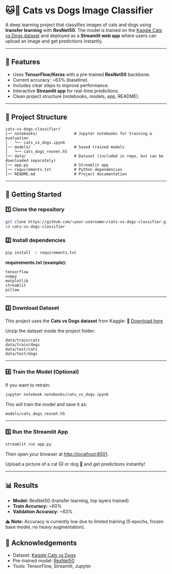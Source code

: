 # 🐱🐶 Cats vs Dogs Image Classifier

A deep learning project that classifies images of cats and dogs using **transfer learning** with **ResNet50**. The model is trained on the [Kaggle Cats vs Dogs dataset](https://www.kaggle.com/datasets/tongpython/cat-and-dog) and deployed as a **Streamlit web app** where users can upload an image and get predictions instantly.

---

## 📌 Features

* Uses **TensorFlow/Keras** with a pre-trained **ResNet50** backbone.
* Current accuracy: \~63% (baseline).
* Includes clear steps to improve performance.
* Interactive **Streamlit app** for real-time predictions.
* Clean project structure (notebooks, models, app, README).

---

## 📂 Project Structure

```
cats-vs-dogs-classifier/
│── notebooks/                # Jupyter notebooks for training & evaluation
│   └── cats_vs_dogs.ipynb
│── models/                   # Saved trained models
│   └── cats_dogs_resnet.h5
│── data/                     # Dataset (included in repo, but can be downloaded separately)
│── app.py                    # Streamlit app
│── requirements.txt          # Python dependencies
│── README.md                 # Project documentation
```

---

## 🚀 Getting Started

### 1️⃣ Clone the repository

```bash
git clone https://github.com/<your-username>/cats-vs-dogs-classifier.git
cd cats-vs-dogs-classifier
```

### 2️⃣ Install dependencies

```bash
pip install -r requirements.txt
```

**requirements.txt (example):**

```
tensorflow
numpy
matplotlib
streamlit
pillow
```

---

### 3️⃣ Download Dataset

This project uses the **Cats vs Dogs dataset** from Kaggle:
🔗 [Download here](https://www.kaggle.com/datasets/tongpython/cat-and-dog)

Unzip the dataset inside the project folder:

```
data/train/cats
data/train/dogs
data/test/cats
data/test/dogs
```

---

### 4️⃣ Train the Model (Optional)

If you want to retrain:

```bash
jupyter notebook notebooks/cats_vs_dogs.ipynb
```

This will train the model and save it as:

```
models/cats_dogs_resnet.h5
```

---

### 5️⃣ Run the Streamlit App

```bash
streamlit run app.py
```

Then open your browser at [http://localhost:8501](http://localhost:8501).

Upload a picture of a cat 🐱 or dog 🐶 and get predictions instantly!

---

## 📊 Results

* **Model:** ResNet50 (transfer learning, top layers trained)
* **Train Accuracy:** \~60%
* **Validation Accuracy:** \~63%

⚠️ **Note:** Accuracy is currently low due to limited training (5 epochs, frozen base model, no heavy augmentation).

## 🙌 Acknowledgements

* Dataset: [Kaggle Cats vs Dogs](https://www.kaggle.com/datasets/tongpython/cat-and-dog)
* Pre-trained model: [ResNet50](https://keras.io/api/applications/resnet/#resnet50-function)
* Tools: TensorFlow, Streamlit, Jupyter